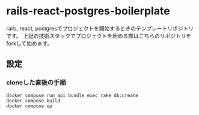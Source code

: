 # rails-react-postgres-boilerplate
rails, react, postgresでプロジェクトを開始するときのテンプレートリポジトリです。
上記の技術スタックでプロジェクトを始める際はこちらのリポジトリをforkして始めます。

## 設定
### cloneした直後の手順
```
docker compose run api bundle exec rake db:create
docker compose build
docker compose up
```